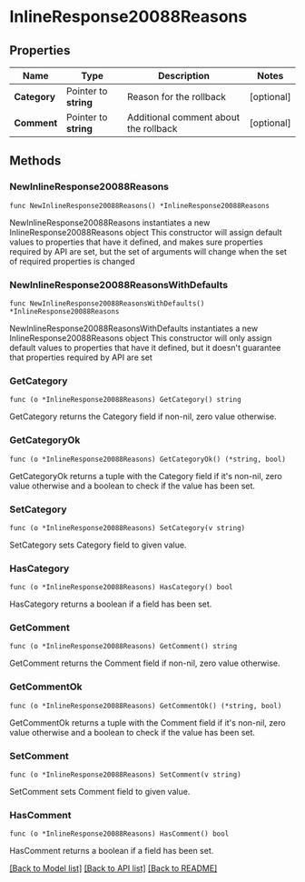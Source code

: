 # InlineResponse20088Reasons

## Properties

Name | Type | Description | Notes
------------ | ------------- | ------------- | -------------
**Category** | Pointer to **string** | Reason for the rollback | [optional] 
**Comment** | Pointer to **string** | Additional comment about the rollback | [optional] 

## Methods

### NewInlineResponse20088Reasons

`func NewInlineResponse20088Reasons() *InlineResponse20088Reasons`

NewInlineResponse20088Reasons instantiates a new InlineResponse20088Reasons object
This constructor will assign default values to properties that have it defined,
and makes sure properties required by API are set, but the set of arguments
will change when the set of required properties is changed

### NewInlineResponse20088ReasonsWithDefaults

`func NewInlineResponse20088ReasonsWithDefaults() *InlineResponse20088Reasons`

NewInlineResponse20088ReasonsWithDefaults instantiates a new InlineResponse20088Reasons object
This constructor will only assign default values to properties that have it defined,
but it doesn't guarantee that properties required by API are set

### GetCategory

`func (o *InlineResponse20088Reasons) GetCategory() string`

GetCategory returns the Category field if non-nil, zero value otherwise.

### GetCategoryOk

`func (o *InlineResponse20088Reasons) GetCategoryOk() (*string, bool)`

GetCategoryOk returns a tuple with the Category field if it's non-nil, zero value otherwise
and a boolean to check if the value has been set.

### SetCategory

`func (o *InlineResponse20088Reasons) SetCategory(v string)`

SetCategory sets Category field to given value.

### HasCategory

`func (o *InlineResponse20088Reasons) HasCategory() bool`

HasCategory returns a boolean if a field has been set.

### GetComment

`func (o *InlineResponse20088Reasons) GetComment() string`

GetComment returns the Comment field if non-nil, zero value otherwise.

### GetCommentOk

`func (o *InlineResponse20088Reasons) GetCommentOk() (*string, bool)`

GetCommentOk returns a tuple with the Comment field if it's non-nil, zero value otherwise
and a boolean to check if the value has been set.

### SetComment

`func (o *InlineResponse20088Reasons) SetComment(v string)`

SetComment sets Comment field to given value.

### HasComment

`func (o *InlineResponse20088Reasons) HasComment() bool`

HasComment returns a boolean if a field has been set.


[[Back to Model list]](../README.md#documentation-for-models) [[Back to API list]](../README.md#documentation-for-api-endpoints) [[Back to README]](../README.md)



